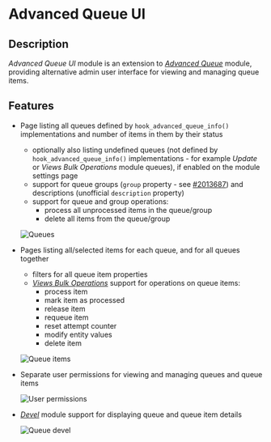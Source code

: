 # Advanced Queue UI

## Description

_Advanced Queue UI_ module is an extension to [_Advanced Queue_](https://www.drupal.org/project/advancedqueue) module, providing alternative admin user interface for viewing and managing queue items.


## Features

* Page listing all queues defined by `hook_advanced_queue_info()` implementations and number of items in them by their status
  - optionally also listing undefined queues (not defined by `hook_advanced_queue_info()` implementations - for example _Update_ or _Views Bulk Operations_ module queues), if enabled on the module settings page
  - support for queue groups (`group` property - see [#2013687](https://www.drupal.org/node/2013687)) and descriptions (unofficial `description` property)
  - support for queue and group operations:
    - process all unprocessed items in the queue/group
    - delete all items from the queue/group

  ![Queues](http://i.imgur.com/DFlsOrU.png "Queues")

* Pages listing all/selected items for each queue, and for all queues together
  - filters for all queue item properties
  - [_Views Bulk Operations_](https://www.drupal.org/project/views_bulk_operations) support for operations on queue items:
    - process item
    - mark item as processed
    - release item
    - requeue item
    - reset attempt counter
    - modify entity values
    - delete item

  ![Queue items](http://i.imgur.com/981RVlt.png "Queue items")

* Separate user permissions for viewing and managing queues and queue items

  ![User permissions](http://i.imgur.com/yfuaGTd.png "User permissions")

* [_Devel_](https://www.drupal.org/project/devel) module support for displaying queue and queue item details

  ![Queue devel](http://i.imgur.com/snDU206.png "Queue devel")

